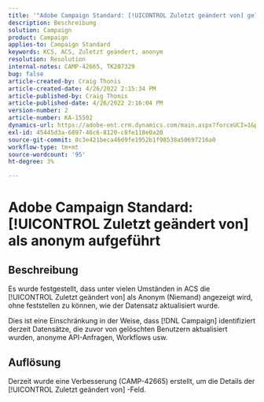 ```yaml
---
title: '"Adobe Campaign Standard: [!UICONTROL Zuletzt geändert von] gelistet als anonymous'''
description: Beschreibung
solution: Campaign
product: Campaign
applies-to: Campaign Standard
keywords: KCS, ACS, Zuletzt geändert, anonym
resolution: Resolution
internal-notes: CAMP-42665, TK207329
bug: false
article-created-by: Craig Thonis
article-created-date: 4/26/2022 2:15:34 PM
article-published-by: Craig Thonis
article-published-date: 4/26/2022 2:16:04 PM
version-number: 2
article-number: KA-15502
dynamics-url: https://adobe-ent.crm.dynamics.com/main.aspx?forceUCI=1&pagetype=entityrecord&etn=knowledgearticle&id=9aacac50-6bc5-ec11-a7b6-0022480a138b
exl-id: 45445d3a-6897-46c6-8120-c8fe118e0a20
source-git-commit: 0c3e421beca46d9fe1952b1f98538a50697216a0
workflow-type: tm+mt
source-wordcount: '95'
ht-degree: 3%

---
```


# Adobe Campaign Standard: [!UICONTROL Zuletzt geändert von] als anonym aufgeführt

## Beschreibung


Es wurde festgestellt, dass unter vielen Umständen in ACS die [!UICONTROL Zuletzt geändert von] als Anonym (Niemand) angezeigt wird, ohne feststellen zu können, wie der Datensatz aktualisiert wurde.

Dies ist eine Einschränkung in der Weise, dass [!DNL Campaign] identifiziert derzeit Datensätze, die zuvor von gelöschten Benutzern aktualisiert wurden, anonyme API-Anfragen, Workflows usw.


## Auflösung


Derzeit wurde eine Verbesserung (CAMP-42665) erstellt, um die Details der [!UICONTROL Zuletzt geändert von] -Feld.
